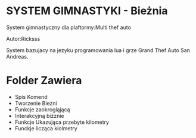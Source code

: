 SYSTEM GIMNASTYKI - Bieżnia
================

System gimnastyczny dla plaftormy:Multi thef auto

Autor:Ricksss

System bazujacy na jezyku programowania lua i grze Grand Thef Auto San Andreas.

Folder Zawiera
================
- Spis Komend
- Tworzenie Bieżni
- Funkcje zaokrogląjącą
- Interakcyjną biżznie
- Funkcje Ukazująca przebyte kilometry
- Funckje licząca kiolmetry






